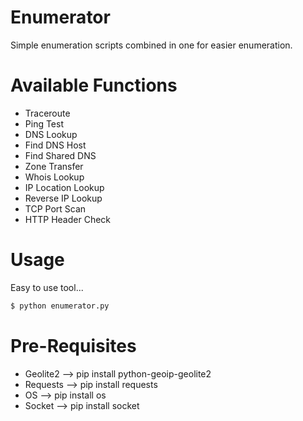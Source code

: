 # Enumerator
Simple enumeration scripts combined in one for easier enumeration.

# Available Functions
* Traceroute
* Ping Test
* DNS Lookup
* Find DNS Host
* Find Shared DNS
* Zone Transfer
* Whois Lookup
* IP Location Lookup
* Reverse IP Lookup
* TCP Port Scan
* HTTP Header Check

# Usage
Easy to use tool... 
```bash
$ python enumerator.py
```
# Pre-Requisites
* Geolite2 --> pip install python-geoip-geolite2
* Requests --> pip install requests
* OS --> pip install os
* Socket --> pip install socket
